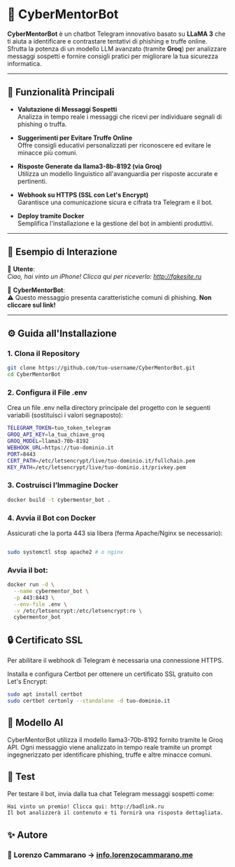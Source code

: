 # 🤖 CyberMentorBot

**CyberMentorBot** è un chatbot Telegram innovativo basato su **LLaMA 3** che ti aiuta a identificare e contrastare tentativi di phishing e truffe online.  
Sfrutta la potenza di un modello LLM avanzato (tramite **Groq**) per analizzare messaggi sospetti e fornire consigli pratici per migliorare la tua sicurezza informatica.

---

## 🚀 Funzionalità Principali

- **Valutazione di Messaggi Sospetti**  
  Analizza in tempo reale i messaggi che ricevi per individuare segnali di phishing o truffa.

- **Suggerimenti per Evitare Truffe Online**  
  Offre consigli educativi personalizzati per riconoscere ed evitare le minacce più comuni.

- **Risposte Generate da llama3-8b-8192 (via Groq)**  
  Utilizza un modello linguistico all'avanguardia per risposte accurate e pertinenti.

- **Webhook su HTTPS (SSL con Let's Encrypt)**  
  Garantisce una comunicazione sicura e cifrata tra Telegram e il bot.

- **Deploy tramite Docker**  
  Semplifica l'installazione e la gestione del bot in ambienti produttivi.

---

## 📸 Esempio di Interazione

👤 **Utente**:  
*Ciao, hai vinto un iPhone! Clicca qui per riceverlo: http://fakesite.ru*

🤖 **CyberMentorBot**:  
⚠️ Questo messaggio presenta caratteristiche comuni di phishing. **Non cliccare sul link!**

---

## ⚙️ Guida all'Installazione

### 1. Clona il Repository

```bash
git clone https://github.com/tuo-username/CyberMentorBot.git
cd CyberMentorBot
```

### 2. Configura il File .env
Crea un file .env nella directory principale del progetto con le seguenti variabili (sostituisci i valori segnaposto):

```bash
TELEGRAM_TOKEN=tuo_token_telegram
GROQ_API_KEY=la_tua_chiave_groq
GROQ_MODEL=llama3-70b-8192
WEBHOOK_URL=https://tuo-dominio.it
PORT=8443
CERT_PATH=/etc/letsencrypt/live/tuo-dominio.it/fullchain.pem
KEY_PATH=/etc/letsencrypt/live/tuo-dominio.it/privkey.pem
```

### 3. Costruisci l’Immagine Docker

```bash
docker build -t cybermentor_bot .
```

### 4. Avvia il Bot con Docker
Assicurati che la porta 443 sia libera (ferma Apache/Nginx se necessario):

```bash

sudo systemctl stop apache2 # o nginx
```
### Avvia il bot:

```bash
docker run -d \
  --name cybermentor_bot \
  -p 443:8443 \
  --env-file .env \
  -v /etc/letsencrypt:/etc/letsencrypt:ro \
  cybermentor_bot
```
## 🔒 Certificato SSL
Per abilitare il webhook di Telegram è necessaria una connessione HTTPS.

Installa e configura Certbot per ottenere un certificato SSL gratuito con Let's Encrypt:

```bash
sudo apt install certbot
sudo certbot certonly --standalone -d tuo-dominio.it
```

## 🧠 Modello AI
CyberMentorBot utilizza il modello llama3-70b-8192 fornito tramite le Groq API.
Ogni messaggio viene analizzato in tempo reale tramite un prompt ingegnerizzato per identificare phishing, truffe e altre minacce comuni.

## 🧪 Test
Per testare il bot, invia dalla tua chat Telegram messaggi sospetti come:

```bash
Hai vinto un premio! Clicca qui: http://badlink.ru
Il bot analizzerà il contenuto e ti fornirà una risposta dettagliata.
```

## ✨ Autore
### 🔗 Lorenzo Cammarano → [info.lorenzocammarano.me](https://info.lorenzocammarano.me)
